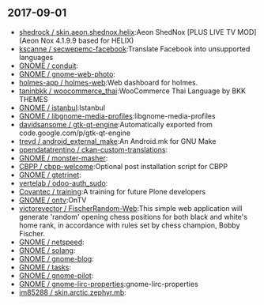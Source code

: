 ## 2017-09-01

* [shedrock / skin.aeon.shednox.helix](https://github.com/shedrock/skin.aeon.shednox.helix):Aeon ShedNox [PLUS LIVE TV MOD] (Aeon Nox 4.1.9.9 based for HELIX)
* [kscanne / secwepemc-facebook](https://github.com/kscanne/secwepemc-facebook):Translate Facebook into unsupported languages
* [GNOME / conduit](https://github.com/GNOME/conduit):
* [GNOME / gnome-web-photo](https://github.com/GNOME/gnome-web-photo):
* [holmes-app / holmes-web](https://github.com/holmes-app/holmes-web):Web dashboard for holmes.
* [taninbkk / woocommerce_thai](https://github.com/taninbkk/woocommerce_thai):WooCommerce Thai Language by BKK THEMES
* [GNOME / istanbul](https://github.com/GNOME/istanbul):Istanbul
* [GNOME / libgnome-media-profiles](https://github.com/GNOME/libgnome-media-profiles):libgnome-media-profiles
* [davidsansome / gtk-qt-engine](https://github.com/davidsansome/gtk-qt-engine):Automatically exported from code.google.com/p/gtk-qt-engine
* [trevd / android_external_make](https://github.com/trevd/android_external_make):An Android.mk for GNU Make
* [opendatatrentino / ckan-custom-translations](https://github.com/opendatatrentino/ckan-custom-translations):
* [GNOME / monster-masher](https://github.com/GNOME/monster-masher):
* [CBPP / cbpp-welcome](https://github.com/CBPP/cbpp-welcome):Optional post installation script for CBPP
* [GNOME / gtetrinet](https://github.com/GNOME/gtetrinet):
* [vertelab / odoo-auth_sudo](https://github.com/vertelab/odoo-auth_sudo):
* [Covantec / training](https://github.com/Covantec/training):A training for future Plone developers
* [GNOME / ontv](https://github.com/GNOME/ontv):OnTV
* [victorevector / FischerRandom-Web](https://github.com/victorevector/FischerRandom-Web):This simple web application will generate 'random' opening chess positions for both black and white's home rank, in accordance with rules set by chess champion, Bobby Fischer.
* [GNOME / netspeed](https://github.com/GNOME/netspeed):
* [GNOME / solang](https://github.com/GNOME/solang):
* [GNOME / gnome-blog](https://github.com/GNOME/gnome-blog):
* [GNOME / tasks](https://github.com/GNOME/tasks):
* [GNOME / gnome-pilot](https://github.com/GNOME/gnome-pilot):
* [GNOME / gnome-lirc-properties](https://github.com/GNOME/gnome-lirc-properties):gnome-lirc-properties
* [im85288 / skin.arctic.zephyr.mb](https://github.com/im85288/skin.arctic.zephyr.mb):
